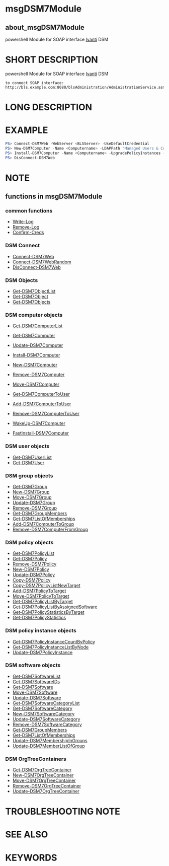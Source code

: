 ﻿# msgDSM7Module

## about_msgDSM7Module

powershell Module for SOAP interface [Ivanti](https://www.ivanti.com) DSM

# SHORT DESCRIPTION

powershell Module for SOAP interface [Ivanti](https://www.ivanti.com) DSM
```text
to connect SOAP interface:
http://bls.example.com:8080/blsAdministration/AdministrationService.asmx
```

# LONG DESCRIPTION

# EXAMPLE

```powershell
PS> Connect-DSM7Web -WebServer <BLSServer> -UseDefaultCredential
PS> New-DSM7Computer -Name <Computername> -LDAPPath "Managed Users & Computers/OU1/OU2" -InitialMACAddress "0123456789Ac" -Values @("Computer.ComputerType=Server:String","Description=Test123","CustomInventory.Patchlink=1")
PS> Install-DSM7Computer -Name <Computername> -UpgradePolicyInstances -RecalculateInstallationOrder -UpdatePolicyInstancesActive
PS> DisConnect-DSM7Web
```

# NOTE

## functions in msgDSM7Module

### common functions

* [Write-Log](Write-Log.md)
* [Remove-Log](Remove-Log.md)
* [Confirm-Creds](Confirm-Creds.md)

### DSM Connect

* [Connect-DSM7Web](Connect-DSM7Web.md)
* [Connect-DSM7WebRandom](Connect-DSM7WebRandom.md)
* [DisConnect-DSM7Web](DisConnect-DSM7Web.md)

### DSM Objects

* [Get-DSM7ObjectList](Get-DSM7ObjectList.md)
* [Get-DSM7Object](Get-DSM7Object.md)
* [Get-DSM7Objects](Get-DSM7Objects.md)

### DSM computer objects

* [Get-DSM7ComputerList](Get-DSM7ComputerList.md)
* [Get-DSM7Computer](Get-DSM7Computer.md)
* [Update-DSM7Computer](Update-DSM7Computer.md)
* [Install-DSM7Computer](Install-DSM7Computer.md)
* [New-DSM7Computer](New-DSM7Computer.md)
* [Remove-DSM7Computer](Remove-DSM7Computer.md)
* [Move-DSM7Computer](Move-DSM7Computer.md)
* [Get-DSM7ComputerToUser](Get-DSM7ComputerToUser.md)
* [Add-DSM7ComputerToUser](Add-DSM7ComputerToUser.md)
* [Remove-DSM7ComputerToUser](Remove-DSM7ComputerToUser.md)

* [WakeUp-DSM7Computer](Send-DSM7ComputerWakeUP.md)
* [FastInstall-DSM7Computer](Send-DSM7ComputerFastInstall.md)

### DSM user objects

* [Get-DSM7UserList](Get-DSM7UserList.md)
* [Get-DSM7User](Get-DSM7User.md)

### DSM group objects

* [Get-DSM7Group](Get-DSM7Group.md)
* [New-DSM7Group](New-DSM7Group.md)
* [Move-DSM7Group](Move-DSM7Group.md)
* [Update-DSM7Group](Update-DSM7Group.md)
* [Remove-DSM7Group](Remove-DSM7Group.md)
* [Get-DSM7GroupMembers](Get-DSM7GroupMembers.md)
* [Get-DSM7ListOfMemberships](Get-DSM7ListOfMemberships.md)
* [Add-DSM7ComputerToGroup](Add-DSM7ComputerToGroup.md)
* [Remove-DSM7ComputerFromGroup](Remove-DSM7ComputerFromGroup.md) 

### DSM policy objects

* [Get-DSM7PolicyList](Get-DSM7PolicyList.md)
* [Get-DSM7Policy](Get-DSM7Policy.md)
* [Remove-DSM7Policy](Remove-DSM7Policy.md)
* [New-DSM7Policy](New-DSM7Policy.md)
* [Update-DSM7Policy](Update-DSM7Policy.md)
* [Copy-DSM7Policy](Copy-DSM7Policy.md)
* [Copy-DSM7PolicyListNewTarget](Copy-DSM7PolicyListNewTarget.md)
* [Add-DSM7PolicyToTarget](Add-DSM7PolicyToTarget.md)
* [Move-DSM7PolicyToTarget](Move-DSM7PolicyToTarget.md)
* [Get-DSM7PolicyListByTarget](Get-DSM7PolicyListByTarget.md)
* [Get-DSM7PolicyListByAssignedSoftware](Get-DSM7PolicyListByAssignedSoftware.md)
* [Get-DSM7PolicyStatisticsByTarget](Get-DSM7PolicyStatisticsByTarget.md)
* [Get-DSM7PolicyStatistics](Get-DSM7PolicyStatistics.md)

### DSM policy instance objects

* [Get-DSM7PolicyInstanceCountByPolicy](Get-DSM7PolicyInstanceCountByPolicy.md)
* [Get-DSM7PolicyInstanceListByNode](Get-DSM7PolicyInstanceListByNode.md)
* [Update-DSM7PolicyInstance](Update-DSM7PolicyInstance.md)

### DSM software objects

* [Get-DSM7SoftwareList](Get-DSM7SoftwareList.md)
* [Get-DSM7SoftwareIDs](Get-DSM7SoftwareIDs.md)
* [Get-DSM7Software](Get-DSM7Software.md)
* [Move-DSM7Software](Move-DSM7Software.md)
* [Update-DSM7Software](Update-DSM7Software.md)
* [Get-DSM7SoftwareCategoryList](Get-DSM7SoftwareCategoryList.md)
* [Get-DSM7SoftwareCategory](Get-DSM7SoftwareCategory.md)
* [New-DSM7SoftwareCategory](New-DSM7SoftwareCategory.md)
* [Update-DSM7SoftwareCategory](Update-DSM7SoftwareCategory.md)
* [Remove-DSM7SoftwareCategory](Remove-DSM7SoftwareCategory.md)
* [Get-DSM7GroupMembers](Get-DSM7GroupMembers.md)
* [Get-DSM7ListOfMemberships](Get-DSM7ListOfMemberships.md)
* [Update-DSM7MembershipInGroups](Update-DSM7MembershipInGroups.md)
* [Update-DSM7MemberListOfGroup](Update-DSM7MemberListOfGroup.md)

### DSM OrgTreeContainers

* [Get-DSM7OrgTreeContainer](Get-DSM7OrgTreeContainer.md)
* [New-DSM7OrgTreeContainer](New-DSM7OrgTreeContainer.md)
* [Move-DSM7OrgTreeContainer](Move-DSM7OrgTreeContainer.md)
* [Remove-DSM7OrgTreeContainer](Remove-DSM7OrgTreeContainer.md)
* [Update-DSM7OrgTreeContainer](Update-DSM7OrgTreeContainer.md)

# TROUBLESHOOTING NOTE

# SEE ALSO

# KEYWORDS

